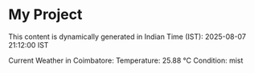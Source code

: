 # My Project

This content is dynamically generated in Indian Time (IST): 2025-08-07 21:12:00 IST


Current Weather in Coimbatore:
Temperature: 25.88 °C
Condition: mist
